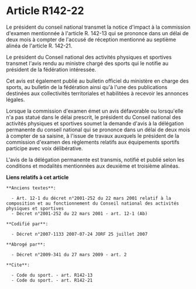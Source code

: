 # Article R142-22

Le président du conseil national transmet la notice d'impact à la commission d'examen mentionnée à l'article R. 142-13 qui se
prononce dans un délai de deux mois à compter de l'accusé de réception mentionné au septième alinéa de l'article R. 142-21. 

Le président du Conseil national des activités physiques et sportives transmet l'avis rendu au ministre chargé des sports qui
le notifie au président de la fédération intéressée. 

Cet avis est également publié au bulletin officiel du ministère en charge des sports, au bulletin de la fédération ainsi qu'à
l'une des publications destinées aux collectivités territoriales et habilitées à recevoir les annonces légales. 

Lorsque la commission d'examen émet un avis défavorable ou lorsqu'elle n'a pas statué dans le délai prescrit, le président du
Conseil national des activités physiques et sportives soumet la demande d'avis à la délégation permanente du conseil national
qui se prononce dans un délai de deux mois à compter de sa saisine, à l'issue de travaux auxquels le président de la
commission d'examen des règlements relatifs aux équipements sportifs participe avec voix délibérative.

L'avis de la délégation permanente est transmis, notifié et publié selon les conditions et modalités mentionnées aux deuxième
et troisième alinéas.

**Liens relatifs à cet article**

	**Anciens textes**:

	  - Art. 12-1 du décret n°2001-252 du 22 mars 2001 relatif à la composition et au fonctionnement du Conseil national des activités physiques et sportives
	  - Décret n°2001-252 du 22 mars 2001 - art. 12-1 (Ab)

	**Codifié par**:

	  - Décret n°2007-1133 2007-07-24 JORF 25 juillet 2007

	**Abrogé par**:

	  - Décret n°2009-341 du 27 mars 2009 - art. 2

	**Cite**:

	  - Code du sport. - art. R142-13
	  - Code du sport. - art. R142-21
